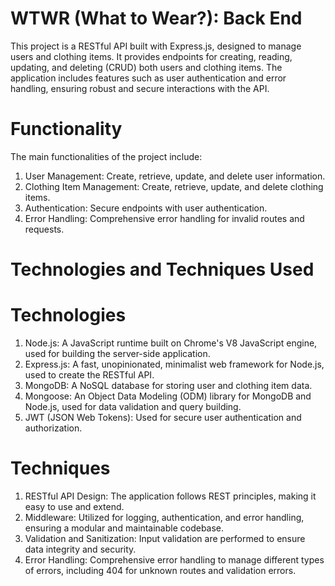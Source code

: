# WTWR (What to Wear?): Back End
This project is a RESTful API built with Express.js, designed to manage users and clothing items. It provides endpoints for creating, reading, updating, and deleting (CRUD) both users and clothing items. The application includes features such as user authentication and error handling, ensuring robust and secure interactions with the API.

# Functionality
The main functionalities of the project include:

1. User Management: Create, retrieve, update, and delete user information.
2. Clothing Item Management: Create, retrieve, update, and delete clothing items.
3. Authentication: Secure endpoints with user authentication.
4. Error Handling: Comprehensive error handling for invalid routes and requests.

# Technologies and Techniques Used

# Technologies
1. Node.js: A JavaScript runtime built on Chrome's V8 JavaScript engine, used for building the server-side application.
2. Express.js: A fast, unopinionated, minimalist web framework for Node.js, used to create the RESTful API.
3. MongoDB: A NoSQL database for storing user and clothing item data.
4. Mongoose: An Object Data Modeling (ODM) library for MongoDB and Node.js, used for data validation and query building.
5. JWT (JSON Web Tokens): Used for secure user authentication and authorization.

# Techniques
1. RESTful API Design: The application follows REST principles, making it easy to use and extend.
2. Middleware: Utilized for logging, authentication, and error handling, ensuring a modular and maintainable codebase.
3. Validation and Sanitization: Input validation are performed to ensure data integrity and security.
4. Error Handling: Comprehensive error handling to manage different types of errors, including 404 for unknown routes and validation errors.